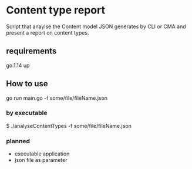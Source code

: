 # Content type report

Script that anaylse the Content model JSON generates by CLI or CMA and present a report on content types.

## requirements

go.1.14 up

## How to use

go run main.go -f some/file/fileName.json

### by executable
$ ./analyseContentTypes -f some/file/fileName.json

### planned

- executable application
- json file as parameter